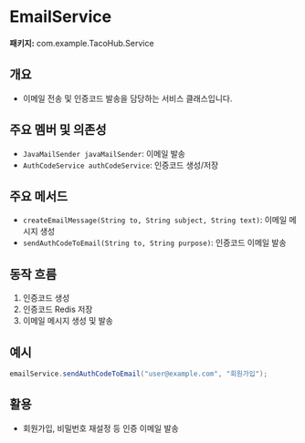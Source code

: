 # EmailService

**패키지:** com.example.TacoHub.Service

## 개요
- 이메일 전송 및 인증코드 발송을 담당하는 서비스 클래스입니다.

## 주요 멤버 및 의존성
- `JavaMailSender javaMailSender`: 이메일 발송
- `AuthCodeService authCodeService`: 인증코드 생성/저장

## 주요 메서드
- `createEmailMessage(String to, String subject, String text)`: 이메일 메시지 생성
- `sendAuthCodeToEmail(String to, String purpose)`: 인증코드 이메일 발송

## 동작 흐름
1. 인증코드 생성
2. 인증코드 Redis 저장
3. 이메일 메시지 생성 및 발송

## 예시
```java
emailService.sendAuthCodeToEmail("user@example.com", "회원가입");
```

## 활용
- 회원가입, 비밀번호 재설정 등 인증 이메일 발송
